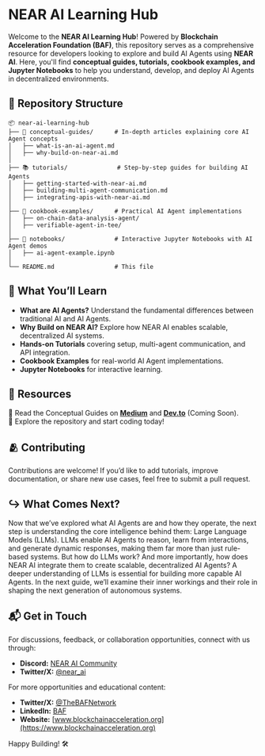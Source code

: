 # NEAR AI Learning Hub

Welcome to the **NEAR AI Learning Hub**! Powered by **Blockchain Acceleration Foundation (BAF)**, this repository serves as a comprehensive resource for developers looking to explore and build AI Agents using **NEAR AI**. Here, you'll find **conceptual guides, tutorials, cookbook examples, and Jupyter Notebooks** to help you understand, develop, and deploy AI Agents in decentralized environments.

## 📂 Repository Structure

```
📦 near-ai-learning-hub
├── 📖 conceptual-guides/      # In-depth articles explaining core AI Agent concepts
│   ├── what-is-an-ai-agent.md
│   ├── why-build-on-near-ai.md
│
├── 📚 tutorials/              # Step-by-step guides for building AI Agents
│   ├── getting-started-with-near-ai.md
│   ├── building-multi-agent-communication.md
│   ├── integrating-apis-with-near-ai.md
│
├── 🍳 cookbook-examples/      # Practical AI Agent implementations
│   ├── on-chain-data-analysis-agent/
│   ├── verifiable-agent-in-tee/
│
├── 📓 notebooks/              # Interactive Jupyter Notebooks with AI Agent demos
│   ├── ai-agent-example.ipynb
│
└── README.md                 # This file
```

## 📌 What You’ll Learn
- **What are AI Agents?** Understand the fundamental differences between traditional AI and AI Agents.
- **Why Build on NEAR AI?** Explore how NEAR AI enables scalable, decentralized AI systems.
- **Hands-on Tutorials** covering setup, multi-agent communication, and API integration.
- **Cookbook Examples** for real-world AI Agent implementations.
- **Jupyter Notebooks** for interactive learning.

## 🔗 Resources
📖 Read the Conceptual Guides on **[Medium](https://medium.com/)** and **[Dev.to](https://dev.to/)** (Coming Soon).  
📂 Explore the repository and start coding today!  

## 🫂 Contributing
Contributions are welcome! If you’d like to add tutorials, improve documentation, or share new use cases, feel free to submit a pull request.

## ↪️ What Comes Next?
Now that we’ve explored what AI Agents are and how they operate, the next step is understanding the core intelligence behind them: Large Language Models (LLMs).
LLMs enable AI Agents to reason, learn from interactions, and generate dynamic responses, making them far more than just rule-based systems. But how do LLMs work? And more importantly, how does NEAR AI integrate them to create scalable, decentralized AI Agents?
A deeper understanding of LLMs is essential for building more capable AI Agents. In the next guide, we’ll examine their inner workings and their role in shaping the next generation of autonomous systems.

## 📬 Get in Touch

For discussions, feedback, or collaboration opportunities, connect with us through:
- **Discord:** [NEAR AI Community](https://discord.com/invite/near)
- **Twitter/X:** [@near_ai](https://x.com/near_ai)

For more opportunities and educational content:
- **Twitter/X:** [@TheBAFNetwork](https://x.com/TheBAFNetwork)
- **LinkedIn:** [BAF](https://www.linkedin.com/company/blockchain-acceleration-foundation/)
- **Website:** [www.blockchainacceleration.org](https://www.blockchainacceleration.org)

Happy Building! 🛠️
